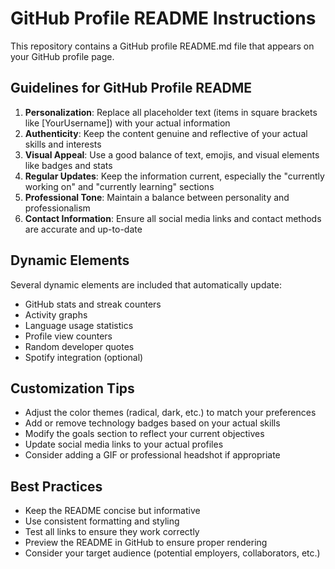 <!-- Use this file to provide workspace-specific custom instructions to Copilot. For more details, visit https://code.visualstudio.com/docs/copilot/copilot-customization#_use-a-githubcopilotinstructionsmd-file -->

# GitHub Profile README Instructions

This repository contains a GitHub profile README.md file that appears on your GitHub profile page.

## Guidelines for GitHub Profile README

1. **Personalization**: Replace all placeholder text (items in square brackets like [YourUsername]) with your actual information
2. **Authenticity**: Keep the content genuine and reflective of your actual skills and interests
3. **Visual Appeal**: Use a good balance of text, emojis, and visual elements like badges and stats
4. **Regular Updates**: Keep the information current, especially the "currently working on" and "currently learning" sections
5. **Professional Tone**: Maintain a balance between personality and professionalism
6. **Contact Information**: Ensure all social media links and contact methods are accurate and up-to-date

## Dynamic Elements

Several dynamic elements are included that automatically update:
- GitHub stats and streak counters
- Activity graphs
- Language usage statistics
- Profile view counters
- Random developer quotes
- Spotify integration (optional)

## Customization Tips

- Adjust the color themes (radical, dark, etc.) to match your preferences
- Add or remove technology badges based on your actual skills
- Modify the goals section to reflect your current objectives
- Update social media links to your actual profiles
- Consider adding a GIF or professional headshot if appropriate

## Best Practices

- Keep the README concise but informative
- Use consistent formatting and styling
- Test all links to ensure they work correctly
- Preview the README in GitHub to ensure proper rendering
- Consider your target audience (potential employers, collaborators, etc.)

